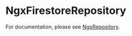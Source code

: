 # NgxFirestoreRepository

For documentation, please see [NgxRepository](https://www.npmjs.com/package/@paddls/ngx-repository).
